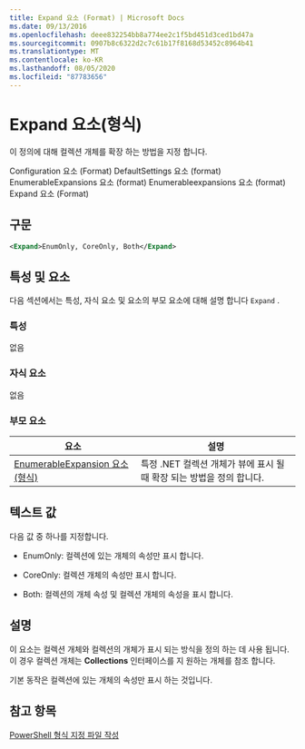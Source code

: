 ```yaml
---
title: Expand 요소 (Format) | Microsoft Docs
ms.date: 09/13/2016
ms.openlocfilehash: deee832254bb8a774ee2c1f5bd451d3ced1bd47a
ms.sourcegitcommit: 0907b8c6322d2c7c61b17f8168d53452c8964b41
ms.translationtype: MT
ms.contentlocale: ko-KR
ms.lasthandoff: 08/05/2020
ms.locfileid: "87783656"
---
```

# <a name="expand-element-format"></a>Expand 요소(형식)

이 정의에 대해 컬렉션 개체를 확장 하는 방법을 지정 합니다.

Configuration 요소 (Format) DefaultSettings 요소 (format) EnumerableExpansions 요소 (format) Enumerableexpansions 요소 (format) Expand 요소 (Format)

## <a name="syntax"></a>구문

```xml
<Expand>EnumOnly, CoreOnly, Both</Expand>
```

## <a name="attributes-and-elements"></a>특성 및 요소

다음 섹션에서는 특성, 자식 요소 및 요소의 부모 요소에 대해 설명 합니다 `Expand` .

### <a name="attributes"></a>특성

없음

### <a name="child-elements"></a>자식 요소

없음

### <a name="parent-elements"></a>부모 요소

|요소|설명|
|-------------|-----------------|
|[EnumerableExpansion 요소(형식)](./enumerableexpansion-element-format.md)|특정 .NET 컬렉션 개체가 뷰에 표시 될 때 확장 되는 방법을 정의 합니다.|

## <a name="text-value"></a>텍스트 값

다음 값 중 하나를 지정합니다.

- EnumOnly: 컬렉션에 있는 개체의 속성만 표시 합니다.

- CoreOnly: 컬렉션 개체의 속성만 표시 합니다.

- Both: 컬렉션의 개체 속성 및 컬렉션 개체의 속성을 표시 합니다.

## <a name="remarks"></a>설명

이 요소는 컬렉션 개체와 컬렉션의 개체가 표시 되는 방식을 정의 하는 데 사용 됩니다. 이 경우 컬렉션 개체는 **Collections** 인터페이스를 지 원하는 개체를 참조 합니다.

기본 동작은 컬렉션에 있는 개체의 속성만 표시 하는 것입니다.

## <a name="see-also"></a>참고 항목

[PowerShell 형식 지정 파일 작성](./writing-a-powershell-formatting-file.md)
